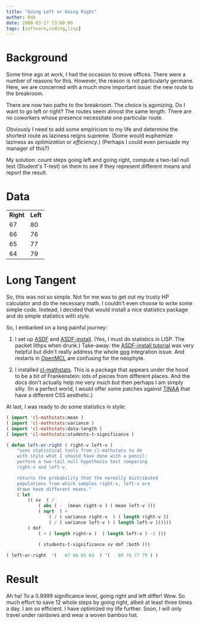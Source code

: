 ```yaml
---
title: "Going Left or Going Right"
author: Rob
date: 2008-03-17 13:00:00
tags: [software,coding,lisp]
---
```


# Background
Some time ago at work, I had the occasion to move offices. There
were a number of reasons for this.  However, the reason is not
particularly germane. Here, we are concerned with a much more
important issue: the new route to the breakroom.

There are now two paths to the breakroom.  The choice is agonizing.
Do I want to go left or right? The routes seem almost the same
length.  There are no coworkers whose presence necessitate one
particular route.

Obviously I need to add some empiricism to my life and determine
the shortest route as laziness reigns supreme.  (Some would euphemize
laziness as *optimization* or *efficiency*.)  (Perhaps I could even 
persuade my manager of this?)

My solution: count steps going left and going right, compute a
two-tail null test (Student's T-test) on them to see if they represent
different means and report the result.

# Data

<table>
	<tr>
		<td><b>Right</b></td>
		<td><b>Left</b></td>
	</tr>
	<tr>
		<td>67</td>
		<td>80</td>
	</tr>
	<tr>
		<td>66</td>
		<td>76</td>
	</tr>
	<tr>
		<td>65</td>
		<td>77</td>
	</tr>
	<tr>
		<td>64</td>
		<td>79</td>
	</tr>
</table>

# Long Tangent
So, this was not so simple.  Not for me was to get out my trusty
HP calculator and do the necessary math.  I couldn't even choose
to write some simple code. Instead, I decided that would install a
nice statistics package and do simple statistics with *style*.

So, I embarked on a long painful journey:

1.	I set up [ASDF][ASDF] and [ASDF-install][ASDF install].
	(Yes, I must do statistics in LISP.  The packet lithps when
	drunk.)  Take-away: the [ASDF-install tutorial][ASDF install tutorial] was very
	helpful but didn't really address the whole [gpg][gpg] integration
	issue. And restarts in [OpenMCL][OpenMCL] are confusing for the
	neophyte.


2.	I installed [cl-mathstats][cl mathstats].  This is a package that appears
	under the hood to be a bit of Frankenstein: lots of pieces
	from different places.  And the docs don't actually help
	me very much but then perhaps I am simply silly. (In a
	perfect world, I would offer some patches against [TINAA][TINAA]
	that have a different CSS aesthetic.)


At last, I was ready to do some statistics in style:

```lisp
( import 'cl-mathstats:mean )
( import 'cl-mathstats:variance )
( import 'cl-mathstats:data-length )
( import 'cl-mathstats:students-t-significance )

( defun left-or-right ( right-v left-v ) 
	"uses statistical tools from cl-mathstats to do
	with style what I should have done with a pencil:
	perform a two-tail null hypothesis test comparing
	right-v and left-v.

	returns the probability that the normally distributed
	populations from which samples right-v, left-v are
	drawn have different means."
	( let
		(( sv  ( /  
			( abs ( -  (mean right-v ) ( mean left-v )))
			( sqrt  ( + 
				( / ( variance right-v  ) ( length right-v ))
				( / ( variance left-v ) ( length left-v ))))))
		( dof 
			( + ( length right-v )  ( length left-v ) -2 )))
			
			( students-t-significance sv dof :both )))

( left-or-right  '(   67 66 65 64  ) '(   80 76 77 79 ) )
```

Result
=====

Ah ha!  To a 0.9999 significance level, going right and left differ!
Wow. So much effort to save 12 whole steps by going right, albeit
at least three times a day. I am *so* efficient. I have optimized
my life further. Soon, I will only travel under rainbows and wear
a woven bamboo hat.


[pk]: 				http://www.imdb.com/name/nm0000475/
[ASDF]:			http://constantly.at/lisp/asdf/index.html#Top
[ASDF install]:			http://www.cliki.net/ASDF-Install
[ASDF install tutorial]: http://cclan.cvs.sourceforge.net/*checkout*/cclan/asdf-install/doc/index.html
[gpg]:				http://www.gnupg.org/
[OpenMCL]:		http://openmcl.clozure.com/
[cl mathstats]:		http://common-lisp.net/project/cl-mathstats/
[TINAA]:			http://common-lisp.net/project/tinaa/
